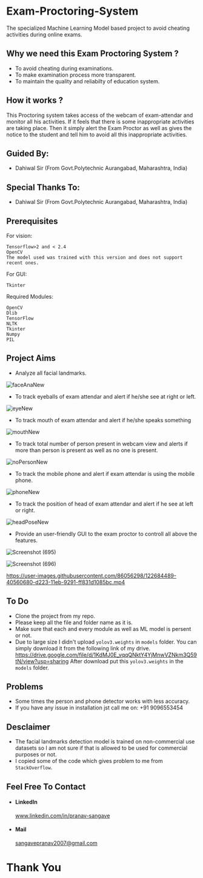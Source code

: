# Exam-Proctoring-System
The specialized Machine Learning Model based project to avoid cheating activities during online exams.

## Why we need this Exam Proctoring System ?
- To avoid cheating during examinations.
- To make examination process more transparent.
- To maintain the quality and reliabilty of education system.

## How it works ?
This Proctoring system takes access of the webcam of exam-attendar and monitor all his activities. If it feels that there is 
some inappropriate activities are taking place. Then it simply alert the Exam Proctor as well as gives the  
notice to the student and tell him to avoid all this inappropriate activities.


## Guided By:
- Dahiwal Sir (From Govt.Polytechnic Aurangabad, Maharashtra, India)

## Special Thanks To:
- Dahiwal Sir (From Govt.Polytechnic Aurangabad, Maharashtra, India)

## Prerequisites

For vision:
```
Tensorflow>2 and < 2.4
OpenCV
The model used was trained with this version and does not support recent ones.
```

For GUI:
```
Tkinter
```

Required Modules:
```
OpenCV
Dlib
TensorFlow
NLTK
Tkinter
Numpy
PIL
```

## Project Aims
- Analyze all facial landmarks.

![faceAnaNew](https://user-images.githubusercontent.com/86056298/123260478-3bd76980-d513-11eb-8442-1d3468d331bd.gif)


- To track eyeballs of exam attendar and alert if he/she see at right or left.

![eyeNew](https://user-images.githubusercontent.com/86056298/123260282-03d02680-d513-11eb-9699-f76e07122554.gif)


- To track mouth of exam attendar and alert if he/she speaks something

![mouthNew](https://user-images.githubusercontent.com/86056298/123260340-14809c80-d513-11eb-9ba2-634071e57c6a.gif)



- To track total number of person present in webcam view and alerts if more than person is present as well as no one is present.

![noPersonNew](https://user-images.githubusercontent.com/86056298/123260513-472a9500-d513-11eb-8490-e7f87e9c3fa8.gif)


- To track the mobile phone and alert if exam attendar is using the mobile phone.

![phoneNew](https://user-images.githubusercontent.com/86056298/123260576-57427480-d513-11eb-9233-7a4de2c96e55.gif)


- To track the position of head of exam attendar and alert if he see at left or right.

![headPoseNew](https://user-images.githubusercontent.com/86056298/123260635-688b8100-d513-11eb-9cf9-c47b09a160d2.gif)


- Provide an user-friendly GUI to the exam proctor to controll all above the features.

![Screenshot (695)](https://user-images.githubusercontent.com/86056298/122684466-25839200-d223-11eb-87fd-590d6b583e7d.png)

![Screenshot (696)](https://user-images.githubusercontent.com/86056298/122684474-2f0cfa00-d223-11eb-882e-0d9b815023ec.png)



https://user-images.githubusercontent.com/86056298/122684489-40560680-d223-11eb-9291-ff831d1085bc.mp4



## To Do
- Clone the project from my repo.
- Please keep all the file and folder name as it is.
- Make sure that each and every module as well as ML model is persent or not.
- Due to large size I didn't upload `yolov3.weights` in `models` folder. You can simply download it from the following link of my drive. https://drive.google.com/file/d/1KdMJ0E_vqqQNktY4YjMnwVZNkm3Q59tN/view?usp=sharing
  After download put this `yolov3.weights` in the `models` folder.

## Problems
- Some times the person and phone detector works with less accuracy.
- If you have any issue in installation jst call me on: +91 9096553454

## Desclaimer
- The facial landmarks detection model is trained on non-commercial use datasets so I am not sure if that is allowed to be used for commercial purposes or not.
- I copied some of the code which gives problem to me from `StackOverflow`.

## Feel Free To Contact
- #### LinkedIn
  www.linkedin.com/in/pranav-sangave
- #### Mail
  sangavepranav2007@gmail.com

# Thank You
